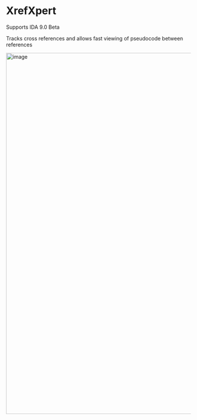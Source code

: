 # XrefXpert

Supports IDA 9.0 Beta

Tracks cross references and allows fast viewing of pseudocode between references

<img width="985" alt="image" src="https://github.com/user-attachments/assets/f3d00ca7-3f23-4f93-842e-1a5a8870fa1f" />
